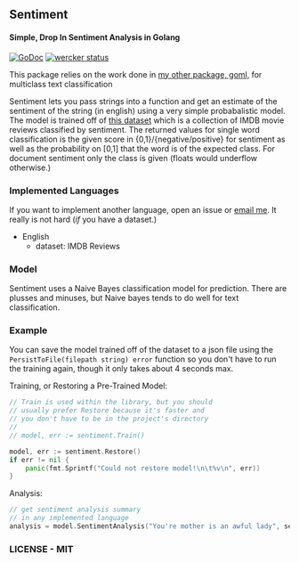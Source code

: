 ## Sentiment
#### Simple, Drop In Sentiment Analysis in Golang
[![GoDoc](https://godoc.org/github.com/cdipaolo/sentiment?status.svg)](https://godoc.org/github.com/cdipaolo/sentiment)
[![wercker status](https://app.wercker.com/status/35e33e359f09aa4bbf9121cf57a51118/s "wercker status")](https://app.wercker.com/project/bykey/35e33e359f09aa4bbf9121cf57a51118)

This package relies on the work done in [my other package, goml,](https://github.com/cdipaolo/goml/text) for multiclass text classification

Sentiment lets you pass strings into a function and get an estimate of the sentiment of the string (in english) using a very simple probabalistic model. The model is trained off of [this dataset](https://inclass.kaggle.com/c/si650winter11/data) which is a collection of IMDB movie reviews classified by sentiment. The returned values for single word classification is the given score in {0,1}/{negative/positive} for sentiment as well as the probability on [0,1] that the word is of the expected class. For document sentiment only the class is given (floats would underflow otherwise.)

### Implemented Languages

If you want to implement another language, open an issue or [email me](mailto:cdipaolo96@gmail.com). It really is not hard (_if_ you have a dataset.)

- English
  * dataset: IMDB Reviews

### Model

Sentiment uses a Naive Bayes classification model for prediction. There are plusses and minuses, but Naive bayes tends to do well for text classification.

### Example

You can save the model trained off of the dataset to a json file using the `PersistToFile(filepath string) error` function so you don't have to run the training again, though it only takes about 4 seconds max.

Training, or Restoring a Pre-Trained Model:
```go
// Train is used within the library, but you should
// usually prefer Restore because it's faster and
// you don't have to be in the project's directory
//
// model, err := sentiment.Train()

model, err := sentiment.Restore()
if err != nil {
    panic(fmt.Sprintf("Could not restore model!\n\t%v\n", err))
}
```

Analysis:
```go
// get sentiment analysis summary
// in any implemented language
analysis = model.SentimentAnalysis("You're mother is an awful lady", sentiment.English) // 0
```

### LICENSE - MIT
